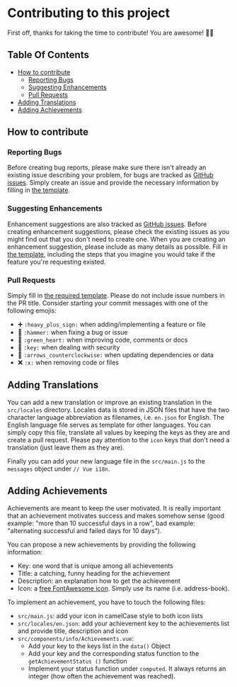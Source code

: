 # Contributing to this project

First off, thanks for taking the time to contribute! You are awesome! :tada::clap:

## Table Of Contents

  * [How to contribute](#how-to-contribute)
    * [Reporting Bugs](#reporting-bugs)
    * [Suggesting Enhancements](#suggesting-enhancements)
    * [Pull Requests](#pull-requests)
  * [Adding Translations](#adding-translations)  
  * [Adding Achievements](#adding-achievements)
  
## How to contribute

### Reporting Bugs

Before creating bug reports, please make sure there isn't already an existing issue describing your problem, for bugs are tracked as [GitHub issues](https://github.com/devmount/you-can-quit/issues). Simply create an issue and provide the necessary information by filling in [the template](ISSUE_TEMPLATE.md).

### Suggesting Enhancements

Enhancement suggestions are also tracked as [GitHub issues](https://github.com/devmount/you-can-quit/issues). Before creating enhancement suggestions, please check the existing issues as you might find out that you don't need to create one. When you are creating an enhancement suggestion, please include as many details as possible. Fill in [the template](ISSUE_TEMPLATE.md), including the steps that you imagine you would take if the feature you're requesting existed.

### Pull Requests

Simply fill in [the required template](PULL_REQUEST_TEMPLATE.md). Please do not include issue numbers in the PR title.
Consider starting your commit messages with one of the following emojis:

- :heavy_plus_sign: `:heavy_plus_sign:` when adding/implementing a feature or file
- :hammer: `:hammer:` when fixing a bug or issue
- :green_heart: `:green_heart:` when improving code, comments or docs
- :key: `:key:` when dealing with security
- :arrows_counterclockwise: `:arrows_counterclockwise:` when updating dependencies or data
- :x: `:x:` when removing code or files

## Adding Translations

You can add a new translation or improve an existing translation in the `src/locales` directory. Locales data is stored in JSON files that have the two character language abbreviation as filenames, i.e. `en.json` for English. The English language file serves as template for other languages. You can simply copy this file, translate all values by keeping the keys as they are and create a pull request. Please pay attention to the `icon` keys that don't need a translation (just leave them as they are).

Finally you can add your new language file in the `src/main.js` to the `messages` object under `// Vue i18n`.

## Adding Achievements

Achievements are meant to keep the user motivated. It is really important that an achievement motivates success and makes somehow sense (good example: "more than 10 successful days in a row", bad example: "alternating successful and failed days for 10 days").

You can propose a new achievements by providing the following information:

  - Key: one word that is unique among all achievements
  - Title: a catching, funny heading for the achievement
  - Description: an explanation how to get the achievement
  - Icon: a [free FontAwesome icon](https://fontawesome.com/icons?d=gallery&m=free). Simply use its name (i.e. address-book).

To implement an achievement, you have to touch the following files:

  - `src/main.js`: add your icon in camelCase style to both icon lists
  - `src/locales/en.json`: add your achievement key to the achievements list and provide title, description and icon
  - `src/components/info/Achievements.vue`:
    - Add your key to the keys list in the `data()` Object
    - Add your key and the corresponding status function to the `getAchievementStatus ()` function
    - Implement your status function under `computed`. It always returns an integer (how often the achievement was reached).

